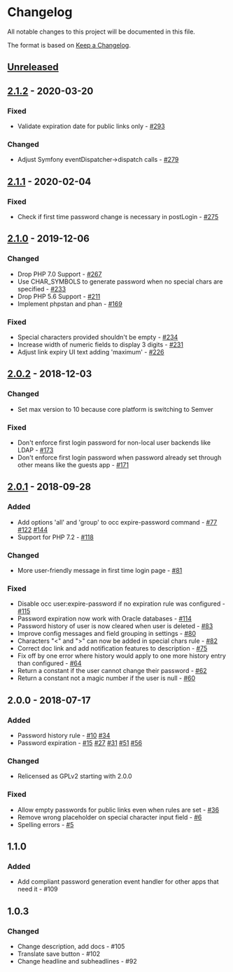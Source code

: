 # Changelog

All notable changes to this project will be documented in this file.

The format is based on [Keep a Changelog](http://keepachangelog.com/en/1.0.0/).

## [Unreleased]

## [2.1.2] - 2020-03-20

### Fixed

- Validate expiration date for public links only - [#293](https://github.com/owncloud/password_policy/issues/293)

### Changed

- Adjust Symfony eventDispatcher->dispatch calls - [#279](https://github.com/owncloud/password_policy/issues/279)

## [2.1.1] - 2020-02-04

### Fixed

- Check if first time password change is necessary in postLogin - [#275](https://github.com/owncloud/password_policy/issues/275)

## [2.1.0] - 2019-12-06

### Changed

- Drop PHP 7.0 Support  - [#267](https://github.com/owncloud/password_policy/issues/267)
- Use CHAR_SYMBOLS to generate password when no special chars are specified - [#233](https://github.com/owncloud/password_policy/issues/233)
- Drop PHP 5.6 Support - [#211](https://github.com/owncloud/password_policy/issues/211)
- Implement phpstan and phan - [#169](https://github.com/owncloud/password_policy/issues/169)

### Fixed

- Special characters provided shouldn't be empty - [#234](https://github.com/owncloud/password_policy/issues/234)
- Increase width of numeric fields to display 3 digits - [#231](https://github.com/owncloud/password_policy/issues/231)
- Adjust link expiry UI text adding 'maximum' - [#226](https://github.com/owncloud/password_policy/issues/226)

## [2.0.2] - 2018-12-03

### Changed

- Set max version to 10 because core platform is switching to Semver

### Fixed

- Don't enforce first login password for non-local user backends like LDAP - [#173](https://github.com/owncloud/password_policy/issues/173)
- Don't enforce first login password when password already set through other means like the guests app - [#171](https://github.com/owncloud/password_policy/issues/171)

## [2.0.1] - 2018-09-28

### Added

- Add options 'all' and 'group' to occ expire-password command - [#77](https://github.com/owncloud/password_policy/issues/77) [#122](https://github.com/owncloud/password_policy/issues/122) [#144](https://github.com/owncloud/password_policy/issues/144)
- Support for PHP 7.2 - [#118](https://github.com/owncloud/password_policy/issues/118)

### Changed

- More user-friendly message in first time login page - [#81](https://github.com/owncloud/password_policy/issues/81)

### Fixed

- Disable occ user:expire-password if no expiration rule was configured - [#115](https://github.com/owncloud/password_policy/issues/115)
- Password expiration now work with Oracle databases - [#114](https://github.com/owncloud/password_policy/issues/114)
- Password history of user is now cleared when user is deleted - [#83](https://github.com/owncloud/password_policy/issues/83)
- Improve config messages and field grouping in settings - [#80](https://github.com/owncloud/password_policy/issues/80)
- Characters "<" and ">" can now be added in special chars rule - [#82](https://github.com/owncloud/password_policy/issues/82)
- Correct doc link and add notification features to description - [#75](https://github.com/owncloud/password_policy/issues/75)
- Fix off by one error where history would apply to one more history entry than configured - [#64](https://github.com/owncloud/password_policy/issues/64)
- Return a constant if the user cannot change their password - [#62](https://github.com/owncloud/password_policy/issues/62)
- Return a constant not a magic number if the user is null - [#60](https://github.com/owncloud/password_policy/issues/60)

## 2.0.0 - 2018-07-17

### Added

- Password history rule - [#10](https://github.com/owncloud/password_policy/pull/10) [#34](https://github.com/owncloud/password_policy/issues/34)
- Password expiration - [#15](https://github.com/owncloud/password_policy/pull/15) [#27](https://github.com/owncloud/password_policy/issues/27) [#31](https://github.com/owncloud/password_policy/issues/31) [#51](https://github.com/owncloud/password_policy/issues/51) [#56](https://github.com/owncloud/password_policy/issues/56)

### Changed

- Relicensed as GPLv2 starting with 2.0.0

### Fixed

- Allow empty passwords for public links even when rules are set - [#36](https://github.com/owncloud/password_policy/issues/36)
- Remove wrong placeholder on special character input field - [#6](https://github.com/owncloud/password_policy/issues/6)
- Spelling errors - [#5](https://github.com/owncloud/password_policy/issues/5)

## 1.1.0

### Added

- Add compliant password generation event handler for other apps that need it - #109

## 1.0.3

### Changed

- Change description, add docs - #105
- Translate save button - #102
- Change headline and subheadlines - #92

[Unreleased]: https://github.com/owncloud/password_policy/compare/v2.1.2...master
[2.1.2]: https://github.com/owncloud/password_policy/compare/v2.1.1...v2.1.2
[2.1.1]: https://github.com/owncloud/password_policy/compare/v2.1.0...v2.1.1
[2.1.0]: https://github.com/owncloud/password_policy/compare/v2.0.2...v2.1.0
[2.0.2]: https://github.com/owncloud/password_policy/compare/v2.0.1...v2.0.2
[2.0.1]: https://github.com/owncloud/password_policy/compare/v2.0.0...v2.0.1
